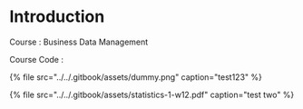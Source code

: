 # Introduction

Course : Business Data Management

Course Code : 

{% file src="../../.gitbook/assets/dummy.png" caption="test123" %}

{% file src="../../.gitbook/assets/statistics-1-w12.pdf" caption="test two" %}



